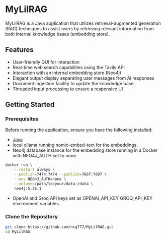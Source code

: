 # MyLilRAG

MyLilRAG is a Java application that utilizes retrieval-augmented generation (RAG) techniques to assist users by retrieving relevant information from both internal knowledge bases (embedding store). 

## Features

- User-friendly GUI for interaction
- Real-time web search capabilities using the Tavily API
- Interaction with an internal embedding store (Neo4j)
- Elegant output display separating user messages from AI responses
- Document ingestion facility to update the knowledge base
- Threaded input processing to ensure a responsive UI

## Getting Started

### Prerequisites

Before running the application, ensure you have the following installed:

- [Java](https://www.java.com/)
- local ollama running nomic-embed-text for the embeddings.
- Neo4j database instance for the embedding store running in a Docker with NEO4J_AUTH set to none.

```bash
docker run \
    --restart always \
    --publish=7474:7474 --publish=7687:7687 \
    --env NEO4J_AUTH=none \
    --volume=/path/to/your/data:/data \
    neo4j:5.26.1
```
- OpenAI and Groq API keys set as OPENAI_API_KEY GROQ_API_KEY environment variables.

### Clone the Repository

```bash
git clone https://github.com/ncg777/MyLilRAG.git
cd MyLilRAG
